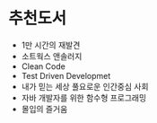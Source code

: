 # 추천도서
- 1만 시간의 재발견
- 소트웍스 앤솔러지
- Clean Code
- Test Driven Developmet
- 내가 믿는 세상 풀요로운 인간중심 사회
- 자바 개발자를 위한 함수형 프로그래밍
- 몰입의 즐거움

